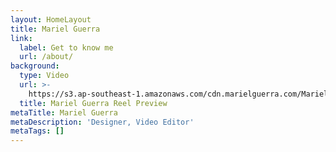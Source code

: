 ```yaml
---
layout: HomeLayout
title: Mariel Guerra
link:
  label: Get to know me
  url: /about/
background:
  type: Video
  url: >-
    https://s3.ap-southeast-1.amazonaws.com/cdn.marielguerra.com/Mariel+Guerra+Reel+Preview.mp4
  title: Mariel Guerra Reel Preview
metaTitle: Mariel Guerra
metaDescription: 'Designer, Video Editor'
metaTags: []
---
```

